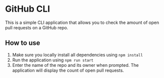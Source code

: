 # GitHub CLI
This is a simple CLI application that allows you to check the amount of open pull requests on a GitHub repo.

## How to use
1. Make sure you locally install all dependencies using `npm install`
2. Run the application using `npm run start`
3. Enter the name of the repo and its owner when prompted. The application will display the count of open pull requests.